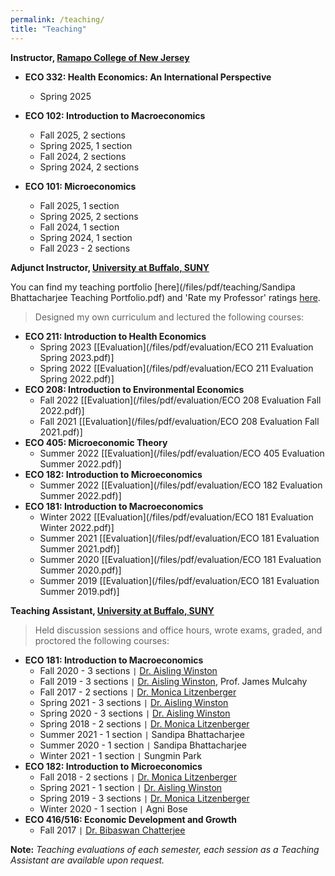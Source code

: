 ```yaml
---
permalink: /teaching/
title: "Teaching"
---
```


**Instructor, [Ramapo College of New Jersey](https://www.ramapo.edu/majors-minors/majors/economics/)**  

 - **ECO 332: Health Economics: An International Perspective**
     - Spring 2025

 - **ECO 102: Introduction to Macroeconomics**
     - Fall 2025, 2 sections
     - Spring 2025, 1 section
     - Fall 2024, 2 sections
     - Spring 2024, 2 sections

 - **ECO 101: Microeconomics**
     - Fall 2025, 1 section
     - Spring 2025, 2 sections
     - Fall 2024, 1 section
     - Spring 2024, 1 section
     - Fall 2023 - 2 sections

**Adjunct Instructor, [University at Buffalo, SUNY](https://arts-sciences.buffalo.edu/economics.html)**  

You can find my teaching portfolio [here](/files/pdf/teaching/Sandipa Bhattacharjee Teaching Portfolio.pdf) and 'Rate my Professor' ratings [here](https://www.ratemyprofessors.com/professor?tid=2591763). 

> Designed my own curriculum and lectured the following courses:

 - **ECO 211: Introduction to Health Economics**
     - Spring 2023 [[Evaluation](/files/pdf/evaluation/ECO 211 Evaluation Spring 2023.pdf)]
     - Spring 2022 [[Evaluation](/files/pdf/evaluation/ECO 211 Evaluation Spring 2022.pdf)]
 - **ECO 208: Introduction to Environmental Economics** 
     - Fall 2022 [[Evaluation](/files/pdf/evaluation/ECO 208 Evaluation Fall 2022.pdf)] 
     - Fall 2021 [[Evaluation](/files/pdf/evaluation/ECO 208 Evaluation Fall 2021.pdf)]
 - **ECO 405: Microeconomic Theory**
     - Summer 2022 [[Evaluation](/files/pdf/evaluation/ECO 405 Evaluation Summer 2022.pdf)]
 - **ECO 182: Introduction to Microeconomics**
     - Summer 2022 [[Evaluation](/files/pdf/evaluation/ECO 182 Evaluation Summer 2022.pdf)]
 - **ECO 181: Introduction to Macroeconomics** 
     - Winter 2022 [[Evaluation](/files/pdf/evaluation/ECO 181 Evaluation Winter 2022.pdf)]
     - Summer 2021 [[Evaluation](/files/pdf/evaluation/ECO 181 Evaluation Summer 2021.pdf)]
     - Summer 2020 [[Evaluation](/files/pdf/evaluation/ECO 181 Evaluation Summer 2020.pdf)]
     - Summer 2019 [[Evaluation](/files/pdf/evaluation/ECO 181 Evaluation Summer 2019.pdf)]


**Teaching Assistant, [University at Buffalo, SUNY](https://arts-sciences.buffalo.edu/economics.html)**  
> Held discussion sessions and office hours, wrote exams, graded, and proctored the following courses:  


 - **ECO 181: Introduction to Macroeconomics** 
     - Fall 2020 - 3 sections `|` [Dr. Aisling Winston](https://sites.google.com/view/aisling-winston/home)
     - Fall 2019 - 3 sections `|` [Dr. Aisling Winston](https://sites.google.com/view/aisling-winston/home), Prof. James Mulcahy
     - Fall 2017 - 2 sections `|` [Dr. Monica Litzenberger](https://www.sjf.edu/profiles/profile-last-name-1974-en.html)
     - Spring 2021 - 3 sections `|` [Dr. Aisling Winston](https://sites.google.com/view/aisling-winston/home)
     - Spring 2020 - 3 sections `|` [Dr. Aisling Winston](https://sites.google.com/view/aisling-winston/home)
     - Spring 2018 - 2 sections `|` [Dr. Monica Litzenberger](https://www.sjf.edu/profiles/profile-last-name-1974-en.html)
     - Summer 2021 - 1 section `|` Sandipa Bhattacharjee
     - Summer 2020 - 1 section `|` Sandipa Bhattacharjee
     - Winter 2021 - 1 section `|` Sungmin Park
 - **ECO 182: Introduction to Microeconomics** 
     - Fall 2018 - 2 sections `|` [Dr. Monica Litzenberger](https://www.sjf.edu/profiles/profile-last-name-1974-en.html)
     - Spring 2021 - 1 section `|` [Dr. Aisling Winston](https://sites.google.com/view/aisling-winston/home)
     - Spring 2019 - 3 sections `|` [Dr. Monica Litzenberger](https://www.sjf.edu/profiles/profile-last-name-1974-en.html)
     - Winter 2020 - 1 section `|` Agni Bose
 - **ECO 416/516: Economic Development and Growth** 
     - Fall 2017 `|` [Dr. Bibaswan Chatterjee](http://jinhe.xjtu.edu.cn/info/1027/2066.htm)

**Note:** *Teaching evaluations of each semester, each session as a Teaching Assistant are available upon request.*

